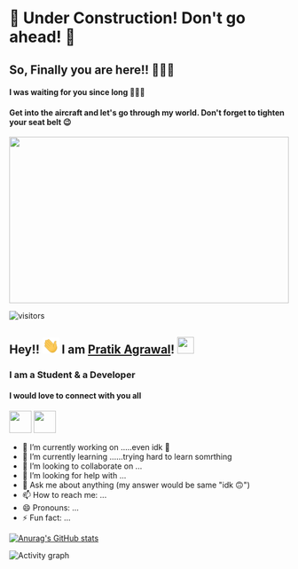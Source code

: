 # 🚧 Under Construction! Don't go ahead! 🚧
## So, Finally you are here!! 🕵🏻‍♂️
#### I was waiting for you since long 👨🏻‍💻
#### Get into the aircraft and let's go through my world. Don't forget to tighten your seat belt 😉

<img src="https://alemdosgreys.files.wordpress.com/2016/12/ufo-flying-saucer-animated-gif-9.gif" align="center" width="100%" height=300px>


  ![visitors](https://visitor-badge.laobi.icu/badge?page_id=RudraPratik30.RudraPratik30)


## Hey!! <img src="https://github.com/ABSphreak/ABSphreak/blob/master/gifs/Hi.gif" width="30px">  I am [Pratik Agrawal](https://github.com/RudraPratik30)! <img src="https://uploads.scratch.mit.edu/users/avatars/63785324.png" width="30" height="30">
### I am a Student & a Developer

#### I would love to connect with you all 
<span>
  <a href="https://www.linkedin.com/in/pratik-agrawal-0049051b7"><img src="https://image.flaticon.com/icons/png/128/1409/1409945.png" height="40" width="40"></a>
  <a href="https://www.instagram.com/pratik102agrawal/"><img src="https://image.flaticon.com/icons/png/128/1409/1409946.png" height="40" width="40"></a>
  <!-- <a href="#"><img src="#" height="40" width="40"></a>
  //<a href="#"><img src="#" height="40" width="40"></a>-->


<!--
**RudraPratik30/RudraPratik30** is a ✨ _special_ ✨ repository because its `README.md` (this file) appears on your GitHub profile.

Here are some ideas to get you started:-->

- 🔭 I’m currently working on .....even idk 🥴
- 🌱 I’m currently learning ......trying hard to learn somrthing
- 👯 I’m looking to collaborate on ...
- 🤔 I’m looking for help with ...
- 💬 Ask me about anything (my answer would be same "idk 🙃")
- 📫 How to reach me: ...
- 😄 Pronouns: ...
- ⚡ Fun fact: ...

[![Anurag's GitHub stats](https://github-readme-stats.vercel.app/api?username=RudraPratik30&theme=blue-green)](https://github.com/anuraghazra/github-readme-stats)

![Activity graph](https://activity-graph.herokuapp.com/graph?username=RudraPratik30&theme=rogue&hide_border=true&area=true)
